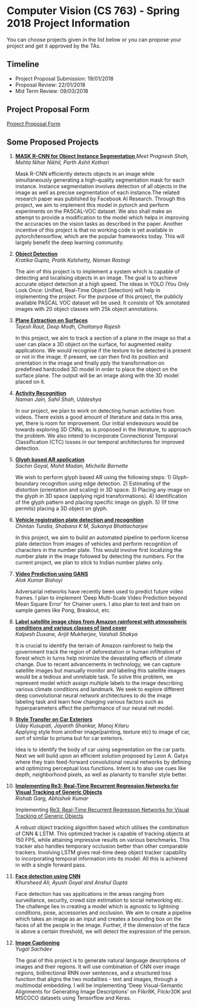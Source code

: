 <h1>Computer Vision (CS 763) - Spring 2018 Project Information</h1>
You can choose projects given in the list below or you can propose your project and get it approved by the TAs.
<h2>Timeline</h2>
<ul>
  <li>Project Proposal Submission: 19/01/2018
  <li>Proposal Review: 22/01/2018
  <li>Mid Term Review: 09/03/2018
</ul>

<h2>Project Proposal Form</h2>
<a href="https://docs.google.com/forms/d/e/1FAIpQLSfGj--GVldmIWVZFAisMirPZEE6S3a1cEYjTHsiNXm__GPpFg/viewform">Project Proposal Form</a>

<h2>Some Proposed Projects</h2>
<ol>
<li><a href=https://github.com/mehtanihar/mask-rcnn><b>MASK R-CNN for Object Instance Segmentation </b></a>
  <i>Meet Pragnesh Shah, Mehta Nihar Nikhil, Parth Ashit Kothari   </i><br>
  
  Mask R-CNN efficiently detects objects in an image while simultaneously generating a high-quality segmentation mask for each instance. Instance segmentation involves detection of all objects in the image as well as precise segmentation of each instance.The related research paper was published by Facebook AI Research. Through this project, we aim to implement this model in pytorch and perform experiments on the PASCAL-VOC dataset. We also shall make an attempt to provide a modification to the model which helps in improving the accuracies on the vision tasks as described in the paper. Another incentive of this project is that no working code is yet available in pytorch/tensorflow, which are the popular frameworks today. This will largely benefit the deep learning community.

<li><a href=https://github.com/pmkalshetti/object_detection><b>Object Detection</b></a> <br>
   <i> Kratika Gupta, Pratik Kalshetty, Naman Rastogi   </i><br>
  
  The aim of this project is to implement a system which is capable of detecting and localising objects in an image. The goal is to achieve accurate object detection at a high speed. The ideas in YOLO (You Only Look Once: Unified, Real-Time Object Detection) will help in implementing the project. For the purpose of this project, the publicly available PASCAL VOC dataset will be used. It consists of $10$k annotated images with $20$ object classes with $25$k object annotations.

<li><a href=https://github.com/Tejesh-Raut/Computer-Vision-Augmented-Reality><b>Plane Extraction on Surfaces</b></a> 
  <br>  <i> Tejesh Raut, Deep Modh, Chaitanya Rajesh   </i><br>   
  
  In this project, we aim to track a section of a plane in the image so that a user can place a 3D object on the surface, for augmented reality applications. We would recognise if the texture to be detected is present or not in the image. If present, we can then find its position and orientation in the image and finally pply the transformation on predefined hardcoded 3D model in order to place the object on the surface plane. The output will be an image along with the 3D model placed on it.
  
<li><a href=https://github.com/udion/pose2action><b>Activity Recognition</b></a> 
  <br>   <i>Naman Jain, Sahil Shah, Uddeshya   </i><br>

In our project, we plan to work on detecting human activities from videos. There exists a good amount of literature and data in this area, yet, there is room for improvement. Our initial endeavours would be towards exploring 3D CNNs, as is proposed in the literature, to approach the problem. We also intend to incorporate Connectionist Temporal Classification (CTC) losses in our temporal architectures for improved detection.

<li><p><a href=https://github.com/mohit-madan/glyph-AR><b>Glyph based AR application</b></a>
  <br>   <i>Sachin Goyal, Mohit Madan, Michelle Barnette  </i><br> 

We wish to perform glyph based AR using the following steps: 1) Glyph-boundary recognition using edge detection. 2) Estimating of the distortion (orientation and scaling) in 3D space. 3) Placing any image on the glyph in 3D space (applying rigid transformations). 4) Identification of the glyph pattern and placing specific image on glyph. 5) (If time permits) placing a 3D object on glyph.

<li><a href=https://github.com/bhatsukanya/Number-Plate-Detection-and-Recognition><b>Vehicle registration plate detection and recognition</b></a> 
  <br><i>Chintan Tundia, Shabana K M, Sukanya Bhattacharjee </i><br>

In this project, we aim to build an automated pipeline to perform license plate detection from images of vehicles and perform recognition of characters in the number plate. This would involve first localizing the number plate in the image followed by detecting the numbers. For the current project, we plan to stick to Indian number plates only.
                                        
<li><a href=https://github.com/alokwhitewolf/Video-frame-prediction-by-multi-scale-GAN> <b> Video Prediction using GANS </b></a> 
  <br><i>Alok Kumar Bishoyi </i><br>

Adversarial networks have recently been used to predict future video frames. I plan to implement ‘Deep Multi-Scale Video Prediction beyond Mean Square Error’ for Chainer users. I also plan to test and train on sample games like Pong, Breakout, etc.

<li> <a href=https://github.com/arijitx/Amazon-Satelite-Image-Labeling><b> Label satellite image chips from Amazon rainforest with atmospheric conditions and various classes of land cover </b></a> <br>
<i>Kalpesh Dusane, Arijit Mukherjee, Vaishali Shakya </i><br>

It is crucial to identify the terrain of Amazon rainforest to help the government track the region of deforestation or human infiltration of forest which in turns help minimize the devastating effects of climate change. Due to recent advancements in technology, we can capture satellite images but manually monitor and labeling this satellite images would be a tedious and unreliable task. To solve this problem, we represent model which assign multiple labels to the image describing various climate conditions and landmark. We seek to explore different deep convolutional neural network architectures to do the image labeling task and learn how changing various factors such as hyperparameters affect the performance of our neural net model.

<li><a href=https://github.com/Manojkilaru/CVProject><b>Style Transfer on Car Exteriors</b></a><br>
<i>Uday Kusupati, Jayanth Shankar, Manoj Kilaru </i><br>
Applying style from another image(painting, texture etc) to image of car, sort of similar to prisma but for car exteriors.
  
Idea is to identify the body of car using segmentation on the car parts. Next we will build upon an efficient solution proposed by Leon A. Gatys where they train feed-forward convolutional neural networks by defining and optimizing perceptual loss functions. Intent is to also use cues like depth, neighborhood pixels, as well as planarity to transfer style better.

<li><a href=https://github.com/AbhishekKumar16/CV_Project><b>Implementing Re3: Real-Time Recurrent Regression Networks for Visual Tracking of Generic Objects</b></a><br>
<i>Rishab Garg, Abhishek Kumar </i><br>

Implementing <a href="https://arxiv.org/abs/1705.06368">Re3: Real-Time Recurrent Regression Networks for Visual Tracking of Generic Objects</a>

A robust object tracking algorithm based which utilises the combination of CNN & LSTM. This optimized tracker is capable of tracking objects at 150 FPS, while attaining impressive results on various benchmarks. This tracker also handles temporary occlusion better than other comparable trackers. Involving LSTM gives real-time deep object tracker capability to incorporating temporal information into its model. All this is achieved in with a single forward pass.

<li><a href=https://github.com/SeeTheC/Face-Detection-using-Faster-R-CNN><b>Face detection using CNN</b></a><br>
  <i> Khursheed Ali, Ayush Goyal and Anshul Gupta
 </i> <br>  

Face detection has vas applications in the areas ranging from surveillance, 
security, crowd size estimation to social networking etc. The challenge 
lies in creating a model which is agnostic to lightning conditions, 
pose, accessories and occlusion. We aim to create a pipeline which takes 
an image as an input and creates a bounding box on the faces of all the 
people in the image. Further, if the dimension of the face is above a certain 
threshold, we will detect the expression of the person.

<li><a href=https://github.com/yudi09/pytorch-image-captioning><b>Image Captioning</b></a><br>
  <i>Yugal Sachdev</i><br>

The goal of this project is to generate natural language descriptions of images and their regions. It will use combination of CNN over image regions, bidirectional RNN over sentences, and a structured loss function that aligns the two modalities - text and images, through a multimodal embedding. I will be implementing 'Deep Visual-Semantic Alignments for Generating Image Descriptions' on Flikr8K, Flickr30K and MSCOCO datasets using Tensorflow and Keras.
</ol>
